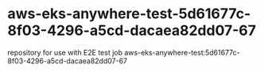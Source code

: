 # aws-eks-anywhere-test-5d61677c-8f03-4296-a5cd-dacaea82dd07-67
repository for use with E2E test job aws-eks-anywhere-test:5d61677c-8f03-4296-a5cd-dacaea82dd07-67
